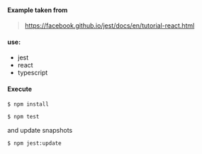 #### Example taken from

> https://facebook.github.io/jest/docs/en/tutorial-react.html

#### use:
- jest
- react
- typescript

#### Execute

```bash
$ npm install
```

```bash
$ npm test
```

and update snapshots

```bash
$ npm jest:update
```
